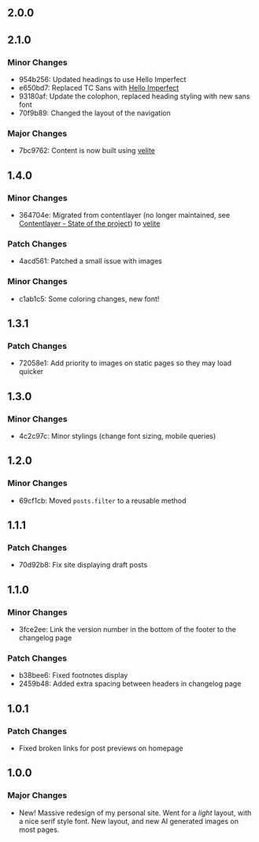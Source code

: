 ## 2.0.0

## 2.1.0

### Minor Changes

- 954b256: Updated headings to use Hello Imperfect
- e650bd7: Replaced TC Sans with [Hello Imperfect](https://creativemarket.com/StudioFunshop/7526020-Imperfect%21-A-Handwritten-Sans-Serif)
- 93180af: Update the colophon, replaced heading styling with new sans font
- 70f9b89: Changed the layout of the navigation

### Major Changes

- 7bc9762: Content is now built using [velite](https://velite.js.org/)

## 1.4.0

### Minor Changes

- 364704e: Migrated from contentlayer (no longer maintained, see [Contentlayer - State of the project](https://github.com/contentlayerdev/contentlayer/issues/429)) to [velite](https://velite.js.org/)

### Patch Changes

- 4acd561: Patched a small issue with images

### Minor Changes

- c1ab1c5: Some coloring changes, new font!

## 1.3.1

### Patch Changes

- 72058e1: Add priority to images on static pages so they may load quicker

## 1.3.0

### Minor Changes

- 4c2c97c: Minor stylings (change font sizing, mobile queries)

## 1.2.0

### Minor Changes

- 69cf1cb: Moved `posts.filter` to a reusable method

## 1.1.1

### Patch Changes

- 70d92b8: Fix site displaying draft posts

## 1.1.0

### Minor Changes

- 3fce2ee: Link the version number in the bottom of the footer to the changelog page

### Patch Changes

- b38bee6: Fixed footnotes display
- 2459b48: Added extra spacing between headers in changelog page

## 1.0.1

### Patch Changes

- Fixed broken links for post previews on homepage

## 1.0.0

### Major Changes

- New! Massive redesign of my personal site. Went for a _light_ layout, with a nice serif style font. New layout, and new AI generated images on most pages.
